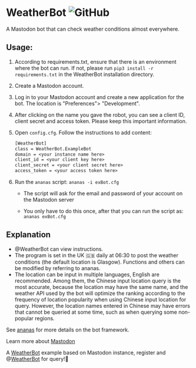 # WeatherBot  ![GitHub](https://img.shields.io/github/license/Austinwj/Project_Bot)



A Mastodon bot that can check weather conditions almost everywhere.

## Usage:

1. According to requirements.txt, ensure that there is an environment where the bot can run. If not, please run `pip3 install -r requirements.txt` in the WeatherBot installation directory.

2. Create a Mastodon account.

3. Log in to your Mastodon account and create a new application for the bot. The location is "Preferences"> "Development".

4. After clicking on the name you gave the robot, you can see a client ID, client secret and access token. 
   Please keep this important information.

5. Open `config.cfg`. Follow the instructions to add content:

   ```reStructuredText
   [WeatherBot]
   class = WeatherBot.ExampleBot
   domain = <your instance name here>
   client_id = <your client key here>
   client_secret = <your client secret here>
   access_token = <your access token here>
   ```

6. Run the `ananas` script: 
   `ananas -i exBot.cfg`

   * The script will ask for the email and password of your account on the Mastodon server

   * You only have to do this once, after that you can run the script as: 
     `ananas exBot.cfg`

## Explanation

* @WeatherBot can view instructions.
* The program is set in the UK 🇬🇧 daily at 06:30 to post the weather conditions (the default location is Glasgow). Functions and others can be modified by referring to ananas.
* The location can be input in multiple languages, English are recommended. Among them, the Chinese input location query is the most accurate, because the location may have the same name, and the weather API used by the bot will optimize the ranking according to the frequency of location popularity when using Chinese input location for query. However, the location names entered in Chinese may have errors that cannot be queried at some time, such as when querying some non-popular regions.

See [ananas](https://github.com/chr-1x/ananas) for more details on the bot framework.

Learn more about [Mastodon](https://joinmastodon.org/#getting-started)

A [WeatherBot](https://uofgbot.top/about) example based on Mastodon instance, register and @[WeatherBot](https://uofgbot.top/about) for query!🤖